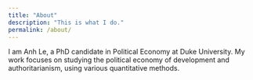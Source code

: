 ```yaml
---
title: "About"
description: "This is what I do."
permalink: /about/
---
```


I am Anh Le, a PhD candidate in Political Economy at Duke University. My work focuses on studying the political economy of development and authoritarianism, using various quantitative methods.

